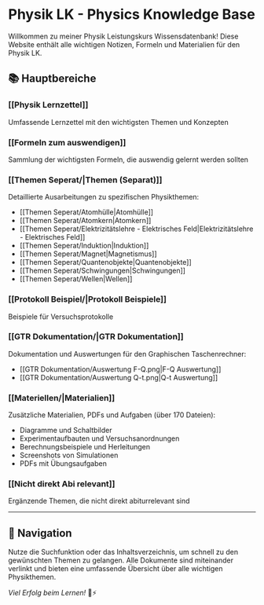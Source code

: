 # Physik LK - Physics Knowledge Base

Willkommen zu meiner Physik Leistungskurs Wissensdatenbank! Diese Website enthält alle wichtigen Notizen, Formeln und Materialien für den Physik LK.

## 📚 Hauptbereiche

### [[Physik Lernzettel]]
Umfassende Lernzettel mit den wichtigsten Themen und Konzepten

### [[Formeln zum auswendigen]]
Sammlung der wichtigsten Formeln, die auswendig gelernt werden sollten

### [[Themen Seperat/|Themen (Separat)]]
Detaillierte Ausarbeitungen zu spezifischen Physikthemen:
- [[Themen Seperat/Atomhülle|Atomhülle]]
- [[Themen Seperat/Atomkern|Atomkern]]
- [[Themen Seperat/Elektrizitätslehre - Elektrisches Feld|Elektrizitätslehre - Elektrisches Feld]]
- [[Themen Seperat/Induktion|Induktion]]
- [[Themen Seperat/Magnet|Magnetismus]]
- [[Themen Seperat/Quantenobjekte|Quantenobjekte]]
- [[Themen Seperat/Schwingungen|Schwingungen]]
- [[Themen Seperat/Wellen|Wellen]]

### [[Protokoll Beispiel/|Protokoll Beispiele]]
Beispiele für Versuchsprotokolle

### [[GTR Dokumentation/|GTR Dokumentation]]
Dokumentation und Auswertungen für den Graphischen Taschenrechner:
- [[GTR Dokumentation/Auswertung F-Q.png|F-Q Auswertung]]
- [[GTR Dokumentation/Auswertung Q-t.png|Q-t Auswertung]]

### [[Materiellen/|Materialien]]
Zusätzliche Materialien, PDFs und Aufgaben (über 170 Dateien):
- Diagramme und Schaltbilder
- Experimentaufbauten und Versuchsanordnungen
- Berechnungsbeispiele und Herleitungen
- Screenshots von Simulationen
- PDFs mit Übungsaufgaben

### [[Nicht direkt Abi relevant]]
Ergänzende Themen, die nicht direkt abiturrelevant sind

---

## 🎯 Navigation

Nutze die Suchfunktion oder das Inhaltsverzeichnis, um schnell zu den gewünschten Themen zu gelangen. Alle Dokumente sind miteinander verlinkt und bieten eine umfassende Übersicht über alle wichtigen Physikthemen.

*Viel Erfolg beim Lernen!* 📖⚡
